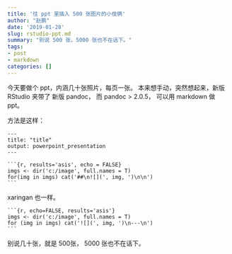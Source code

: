 ```yaml
---
title: '往 ppt 里插入 500 张图片的小伎俩'
author: "赵鹏"
date: '2019-01-28'
slug: rstudio-ppt.md
summary: "别说 500 张，5000 张也不在话下。"
tags:
- post
- markdown
categories: []
---
```


今天要做个 ppt，内涵几十张照片，每页一张。
本来想手动，突然想起来，新版 RStudio 夹带了 新版 pandoc， 而 pandoc > 2.0.5， 可以用 markdown 做 ppt。

方法是这样：


````
---
title: "title"
output: powerpoint_presentation
---

```{r, results='asis', echo = FALSE}
imgs <- dir('c:/image', full.names = T)
for(img in imgs) cat('##\n![](', img, ')\n\n')
```
````

xaringan 也一样。

````
```{r, echo=FALSE, results='asis'}
imgs <- dir('c:/image', full.names = T)
for (img in imgs) cat('![](', img, ')\n---\n')
```
````

别说几十张，就是 500张， 5000 张也不在话下。